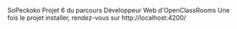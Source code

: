 SoPeckoko
Projet 6 du parcours Développeur Web d'OpenClassRooms Une fois le projet installer, rendez-vous sur http://localhost:4200/